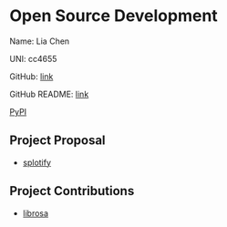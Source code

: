 # Open Source Development

Name: Lia Chen

UNI: cc4655

GitHub: [link](https://github.com/cordeliachen)

GitHub README: [link](https://github.com/cordeliachen/cordeliachen/blob/main/README.md)

[PyPI](https://pypi.org/user/cordeliachen/)

## Project Proposal

- [splotify](../projects/python/splotify.md)

## Project Contributions

- [librosa](../projects/python/librosa.md)
